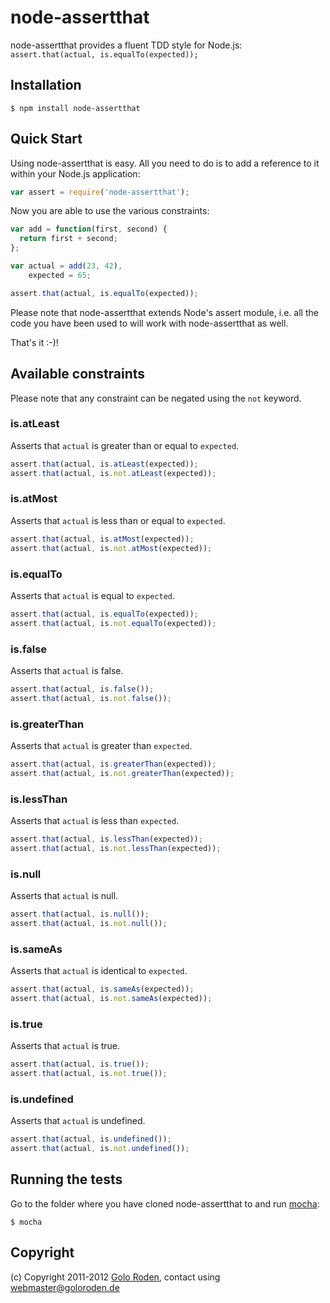 # node-assertthat

node-assertthat provides a fluent TDD style for Node.js: `assert.that(actual, is.equalTo(expected));`

## Installation

    $ npm install node-assertthat

## Quick Start

Using node-assertthat is easy. All you need to do is to add a reference to it within your Node.js application:

```javascript
var assert = require('node-assertthat');
```

Now you are able to use the various constraints:

```javascript
var add = function(first, second) {
  return first + second;
};

var actual = add(23, 42),
    expected = 65;

assert.that(actual, is.equalTo(expected));
```

Please note that node-assertthat extends Node's assert module, i.e. all the code you have been used to will work with node-assertthat as well.

That's it :-)!

## Available constraints

Please note that any constraint can be negated using the `not` keyword.

### is.atLeast

Asserts that `actual` is greater than or equal to `expected`.

```javascript
assert.that(actual, is.atLeast(expected));
assert.that(actual, is.not.atLeast(expected));
```

### is.atMost

Asserts that `actual` is less than or equal to `expected`.

```javascript
assert.that(actual, is.atMost(expected));
assert.that(actual, is.not.atMost(expected));
```

### is.equalTo

Asserts that `actual` is equal to `expected`.

```javascript
assert.that(actual, is.equalTo(expected));
assert.that(actual, is.not.equalTo(expected));
```

### is.false

Asserts that `actual` is false.

```javascript
assert.that(actual, is.false());
assert.that(actual, is.not.false());
```

### is.greaterThan

Asserts that `actual` is greater than `expected`.

```javascript
assert.that(actual, is.greaterThan(expected));
assert.that(actual, is.not.greaterThan(expected));
```

### is.lessThan

Asserts that `actual` is less than `expected`.

```javascript
assert.that(actual, is.lessThan(expected));
assert.that(actual, is.not.lessThan(expected));
```

### is.null

Asserts that `actual` is null.

```javascript
assert.that(actual, is.null());
assert.that(actual, is.not.null());
```

### is.sameAs

Asserts that `actual` is identical to `expected`.

```javascript
assert.that(actual, is.sameAs(expected));
assert.that(actual, is.not.sameAs(expected));
```

### is.true

Asserts that `actual` is true.

```javascript
assert.that(actual, is.true());
assert.that(actual, is.not.true());
```

### is.undefined

Asserts that `actual` is undefined.

```javascript
assert.that(actual, is.undefined());
assert.that(actual, is.not.undefined());
```

## Running the tests

Go to the folder where you have cloned node-assertthat to and run [mocha](https://github.com/visionmedia/mocha):

    $ mocha

## Copyright

(c) Copyright 2011-2012 [Golo Roden](http://www.goloroden.de), contact using webmaster@goloroden.de
